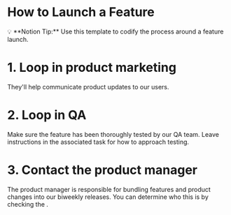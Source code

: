 # How to Launch a Feature

<aside>
💡 **Notion Tip:** Use this template to codify the process around a feature launch.

</aside>

 

# 1. Loop in product marketing

They'll help communicate product updates to our users.

# 2. Loop in QA

Make sure the feature has been thoroughly tested by our QA team. Leave instructions in the associated task for how to approach testing. 

# 3. Contact the product manager

The product manager is responsible for bundling features and product changes into our biweekly releases. You can determine who this is by checking the [](Product%20Directory%2067346597735e46a09cbc27bf185f5b81.md).